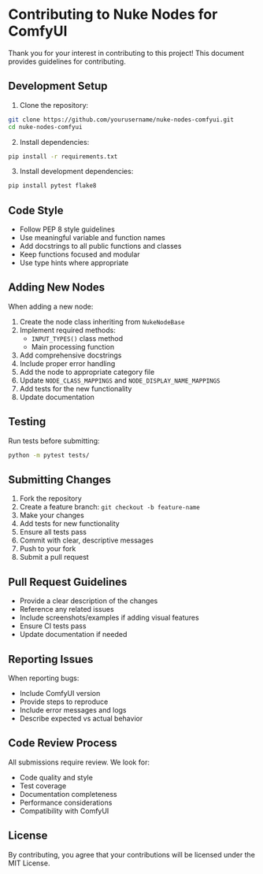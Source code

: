 # Contributing to Nuke Nodes for ComfyUI

Thank you for your interest in contributing to this project! This document provides guidelines for contributing.

## Development Setup

1. Clone the repository:
```bash
git clone https://github.com/yourusername/nuke-nodes-comfyui.git
cd nuke-nodes-comfyui
```

2. Install dependencies:
```bash
pip install -r requirements.txt
```

3. Install development dependencies:
```bash
pip install pytest flake8
```

## Code Style

- Follow PEP 8 style guidelines
- Use meaningful variable and function names
- Add docstrings to all public functions and classes
- Keep functions focused and modular
- Use type hints where appropriate

## Adding New Nodes

When adding a new node:

1. Create the node class inheriting from `NukeNodeBase`
2. Implement required methods:
   - `INPUT_TYPES()` class method
   - Main processing function
3. Add comprehensive docstrings
4. Include proper error handling
5. Add the node to appropriate category file
6. Update `NODE_CLASS_MAPPINGS` and `NODE_DISPLAY_NAME_MAPPINGS`
7. Add tests for the new functionality
8. Update documentation

## Testing

Run tests before submitting:
```bash
python -m pytest tests/
```

## Submitting Changes

1. Fork the repository
2. Create a feature branch: `git checkout -b feature-name`
3. Make your changes
4. Add tests for new functionality
5. Ensure all tests pass
6. Commit with clear, descriptive messages
7. Push to your fork
8. Submit a pull request

## Pull Request Guidelines

- Provide a clear description of the changes
- Reference any related issues
- Include screenshots/examples if adding visual features
- Ensure CI tests pass
- Update documentation if needed

## Reporting Issues

When reporting bugs:
- Include ComfyUI version
- Provide steps to reproduce
- Include error messages and logs
- Describe expected vs actual behavior

## Code Review Process

All submissions require review. We look for:
- Code quality and style
- Test coverage
- Documentation completeness
- Performance considerations
- Compatibility with ComfyUI

## License

By contributing, you agree that your contributions will be licensed under the MIT License.
